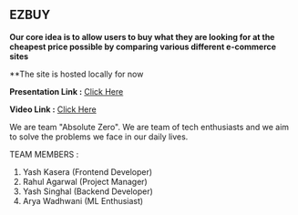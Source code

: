 ## EZBUY

**Our core idea is to allow users  to buy what they are looking for at the cheapest price  possible by comparing various different e-commerce sites**

**The site is hosted locally for now

**Presentation Link :** [Click Here](https://prezi.com/view/HHY6bHpjUp8fRbOcdBbG)

**Video Link :** [Click Here](https://drive.google.com/drive/folders/19GVTNZqyIqnUimdsJTs_XesEnhHz8LrS?usp=sharing)

We are team "Absolute Zero". 
We are team of tech enthusiasts and we aim to solve the problems we face in our daily lives.

TEAM MEMBERS :
1. Yash Kasera (Frontend Developer)
1. Rahul Agarwal (Project Manager)
1. Yash Singhal (Backend Developer)
1. Arya Wadhwani (ML Enthusiast)
